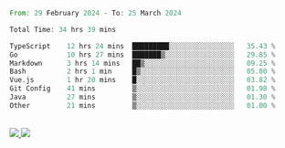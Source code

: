 
<!--START_SECTION:waka-->

```rust
From: 29 February 2024 - To: 25 March 2024

Total Time: 34 hrs 39 mins

TypeScript    12 hrs 24 mins  █████████░░░░░░░░░░░░░░░░   35.43 %
Go            10 hrs 27 mins  ███████▒░░░░░░░░░░░░░░░░░   29.85 %
Markdown      3 hrs 14 mins   ██▒░░░░░░░░░░░░░░░░░░░░░░   09.25 %
Bash          2 hrs 1 min     █▒░░░░░░░░░░░░░░░░░░░░░░░   05.80 %
Vue.js        1 hr 20 mins    █░░░░░░░░░░░░░░░░░░░░░░░░   03.82 %
Git Config    41 mins         ▒░░░░░░░░░░░░░░░░░░░░░░░░   01.98 %
Java          27 mins         ▒░░░░░░░░░░░░░░░░░░░░░░░░   01.30 %
Other         21 mins         ▒░░░░░░░░░░░░░░░░░░░░░░░░   01.00 %
```

<!--END_SECTION:waka-->


<div style="display: inline_block"><br>
  <a style="border-radius:10px;" href="https://www.linkedin.com/in/yan-fernandes-55a81a201/" target="_blank"><img src="https://img.shields.io/badge/LinkedIn-0077B5?style=for-the-badge&logo=linkedin&logoColor=white" target="_blank"</a> 
  <a style="border-radius:10px;" href = "mailto:yanfernandes404@gmail.com"><img src="https://img.shields.io/badge/-Gmail-%23333?style=for-the-badge&logo=gmail&logoColor=white" target="_blank"></a>
</div>
